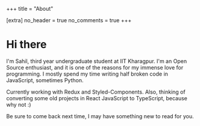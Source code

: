 +++
title = "About"

[extra]
no_header = true
no_comments = true
+++

# Hi there

I'm Sahil, third year undergraduate student at IIT Kharagpur. I'm an Open Source enthusiast, and it is one of the reasons for my immense love
for programming. I mostly spend my time writing half broken code in JavaScript, sometimes Python. 

Currently working with Redux and Styled-Components. Also, thinking of converting some old projects in React JavaScript to TypeScript, because why not :) 

Be sure to come back next time, I may have something new to read for you.

[zola]: https://getzola.org
[original]: https://github.com/victoriadotdev/hugo-theme-sam
[hugo]: https://gohugo.io
[repository]: https://github.com/janbaudisch/zola-sam
